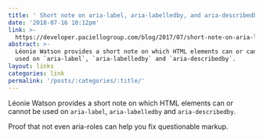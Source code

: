 ```yaml
---
title: ' Short note on aria-label, aria-labelledby, and aria-describedby'
date: '2018-07-16 10:12pm'
link: >-
  https://developer.paciellogroup.com/blog/2017/07/short-note-on-aria-label-aria-labelledby-and-aria-describedby/
abstract: >-
  Léonie Watson provides a short note on which HTML elements can or cannot be
  used on `aria-label`, `aria-labelledby` and `aria-describedby`. 
layout: links
categories: link
permalink: '/posts/:categories/:title/'
---
```

Léonie Watson provides a short note on which HTML elements can or cannot be used on `aria-label`, `aria-labelledby` and `aria-describedby`.  

Proof that not even aria-roles can help you fix questionable markup.
